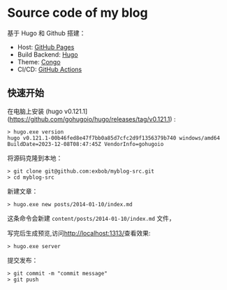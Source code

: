 # Source code of my blog

基于 Hugo 和 Github 搭建：

- Host: [GitHub Pages](https://pages.github.com/)
- Build Backend: [Hugo](https://gohugo.io/)
- Theme: [Congo](https://jpanther.github.io/congo/)
- CI/CD: [GitHub Actions](https://github.com/features/actions)

## 快速开始

在电脑上安装 (hugo v0.121.1](https://github.com/gohugoio/hugo/releases/tag/v0.121.1) :

```
> hugo.exe version
hugo v0.121.1-00b46fed8e47f7bb0a85d7cfc2d9f1356379b740 windows/amd64 BuildDate=2023-12-08T08:47:45Z VendorInfo=gohugoio
```

将源码克隆到本地：

```
> git clone git@github.com:exbob/myblog-src.git
> cd myblog-src
```

新建文章：

```
> hugo.exe new posts/2014-01-10/index.md
```

这条命令会新建 `content/posts/2014-01-10/index.md` 文件，

写完后生成预览,访问<http://localhost:1313/>查看效果:

```
> hugo.exe server
```

提交发布：

```
> git commit -m "commit message"
> git push
```
